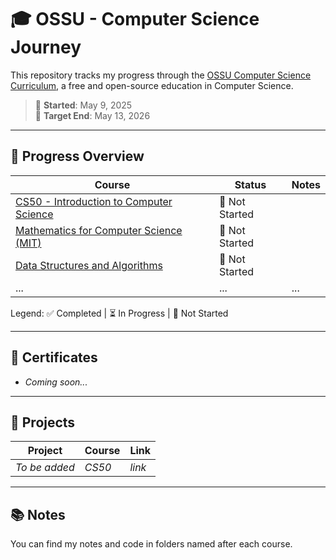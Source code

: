 # 🎓 OSSU - Computer Science Journey

This repository tracks my progress through the [OSSU Computer Science Curriculum](https://cs.ossu.dev/), a free and open-source education in Computer Science.

> 🧠 **Started**: May 9, 2025  
> 🏁 **Target End**: May 13, 2026

---

## 🚀 Progress Overview

| Course | Status | Notes |
|--------|--------|-------|
| [CS50 - Introduction to Computer Science](https://cs50.harvard.edu/x) | 🔲 Not Started |  |
| [Mathematics for Computer Science (MIT)](https://courses.csail.mit.edu/6.042/spring17/) | 🔲 Not Started |  |
| [Data Structures and Algorithms](...) | 🔲 Not Started |  |
| ... | ... | ... |

Legend: ✅ Completed | ⏳ In Progress | 🔲 Not Started

---

## 🧾 Certificates

- _Coming soon..._

---

## 🧠 Projects

| Project | Course | Link |
|--------|--------|------|
| _To be added_ | _CS50_ | _link_ |

---

## 📚 Notes

You can find my notes and code in folders named after each course.

